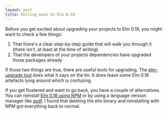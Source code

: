 ```yaml
---
layout: post
title: Rolling back to Elm 0.18
---
```


Before you get excited about upgrading your projects to Elm 0.19, you might want to check a few things:

1. That there's a clear step-by-step guide that will walk you through it (there isn't, at least at the time of writing)
2. That the developers of your projects dependencies have upgraded those packages already

If those two things are true, there are useful tools for upgrading. The [elm-upgrade tool](https://github.com/avh4/elm-upgrade) does what it says on the tin. It does leave some Elm 0.18 artefacts lying around which is confusing.

If you get flustered and want to go back, you have a couple of alternatives. You can reinstall [Elm 0.18 using NPM](https://discourse.elm-lang.org/t/installing-elm-0-19-alongside-elm-0-18-on-macos/1673) or by using a language version manager like [asdf](https://github.com/asdf-vm/asdf). I found that deleting the elm binary and reinstalling with NPM got everything back to normal.
